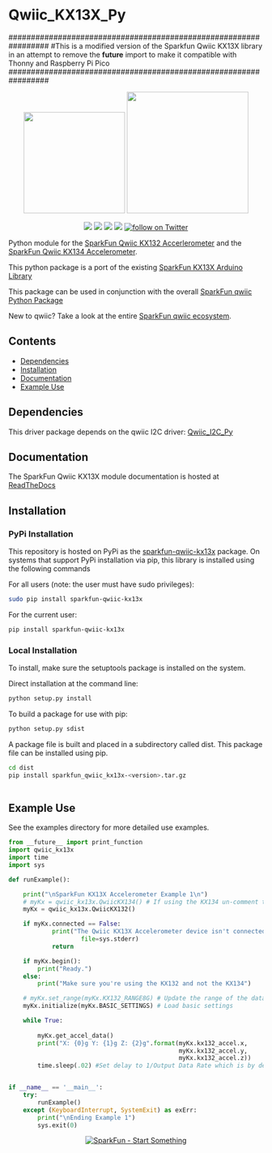 Qwiic_KX13X_Py
==================

#################################################################
#This is a modified version of the Sparkfun Qwiic KX13X library in an attempt to remove the __future__ import to make it compatible with Thonny and Raspberry Pi Pico
#################################################################

<p align="center">
   <img src="https://cdn.sparkfun.com/assets/custom_pages/2/7/2/qwiic-logo-registered.jpg"  width=200>  
   <img src="https://www.python.org/static/community_logos/python-logo-master-v3-TM.png"  width=240>   
</p>
<p align="center">
	<a href="https://pypi.org/project/sparkfun-qwiic-kx13x/" alt="Package">
		<img src="https://img.shields.io/pypi/pyversions/sparkfun_qwiic_kx13x.svg" /></a>
	<a href="https://github.com/sparkfun/Qwiic_KX13X_Py/issues" alt="Issues">
		<img src="https://img.shields.io/github/issues/sparkfun/Qwiic_KX13X_Py.svg" /></a>
	<a href="https://qwiic-kx13x-py.readthedocs.io/en/latest/?" alt="Documentation">
		<img src="https://readthedocs.org/projects/qwiic-kx13x-py/badge/?version=latest&style=flat" /></a>
	<a href="https://github.com/sparkfun/Qwiic_KX13X_Py/blob/master/LICENSE" alt="License">
		<img src="https://img.shields.io/badge/license-MIT-blue.svg" /></a>
	<a href="https://twitter.com/intent/follow?screen_name=sparkfun">
        	<img src="https://img.shields.io/twitter/follow/sparkfun.svg?style=social&logo=twitter"
           	 alt="follow on Twitter"></a>
	
</p>

Python module for the [SparkFun Qwiic KX132
Accerlerometer](https://www.sparkfun.com/products/17871) and the [SparkFun
Qwiic KX134 Accelerometer](https://www.sparkfun.com/products/17589).

This python package is a port of the existing [SparkFun KX13X Arduino Library](https://github.com/sparkfun/SparkFun_ADXL313_Arduino_Library)

This package can be used in conjunction with the overall [SparkFun qwiic Python Package](https://github.com/sparkfun/Qwiic_Py)

New to qwiic? Take a look at the entire [SparkFun qwiic ecosystem](https://www.sparkfun.com/qwiic).

## Contents

* [Dependencies](#dependencies)
* [Installation](#installation)
* [Documentation](#documentation)
* [Example Use](#example-use)

Dependencies 
---------------
This driver package depends on the qwiic I2C driver: 
[Qwiic_I2C_Py](https://github.com/sparkfun/Qwiic_I2C_Py)

Documentation
-------------
The SparkFun Qwiic KX13X module documentation is hosted at [ReadTheDocs](https://qwiic-kx13x-py.readthedocs.io/en/latest/?)

Installation
-------------

### PyPi Installation
This repository is hosted on PyPi as the [sparkfun-qwiic-kx13x](https://pypi.org/project/sparkfun-qwiic-kx13x/) package. On systems that support PyPi installation via pip, this library is installed using the following commands

For all users (note: the user must have sudo privileges):
```sh
sudo pip install sparkfun-qwiic-kx13x
```
For the current user:

```sh
pip install sparkfun-qwiic-kx13x
```

### Local Installation
To install, make sure the setuptools package is installed on the system.

Direct installation at the command line:
```sh
python setup.py install
```

To build a package for use with pip:
```sh
python setup.py sdist
 ```
A package file is built and placed in a subdirectory called dist. This package file can be installed using pip.
```sh
cd dist
pip install sparkfun_qwiic_kx13x-<version>.tar.gz
  
```
Example Use
 ---------------
See the examples directory for more detailed use examples.

```python
from __future__ import print_function
import qwiic_kx13x
import time
import sys

def runExample():

    print("\nSparkFun KX13X Accelerometer Example 1\n")
    # myKx = qwiic_kx13x.QwiicKX134() # If using the KX134 un-comment this line and replace other instances of "kx132" with "kx134"
    myKx = qwiic_kx13x.QwiicKX132()

    if myKx.connected == False:
            print("The Qwiic KX13X Accelerometer device isn't connected to the system. Please check your connection", \
                    file=sys.stderr)
            return

    if myKx.begin():
        print("Ready.")
    else:
        print("Make sure you're using the KX132 and not the KX134")

    # myKx.set_range(myKx.KX132_RANGE8G) # Update the range of the data output.
    myKx.initialize(myKx.BASIC_SETTINGS) # Load basic settings 

    while True:
            
        myKx.get_accel_data()
        print("X: {0}g Y: {1}g Z: {2}g".format(myKx.kx132_accel.x,
                                               myKx.kx132_accel.y,
                                               myKx.kx132_accel.z))
        time.sleep(.02) #Set delay to 1/Output Data Rate which is by default 50Hz 1/50 = .02


if __name__ == '__main__':
	try:
		runExample()
	except (KeyboardInterrupt, SystemExit) as exErr:
		print("\nEnding Example 1")
		sys.exit(0)

```
<p align="center">
<a href="https://www.sparkfun.com" alt="SparkFun">
<img src="https://cdn.sparkfun.com/assets/custom_pages/3/3/4/dark-logo-red-flame.png" alt="SparkFun - Start Something"></a>
</p>
